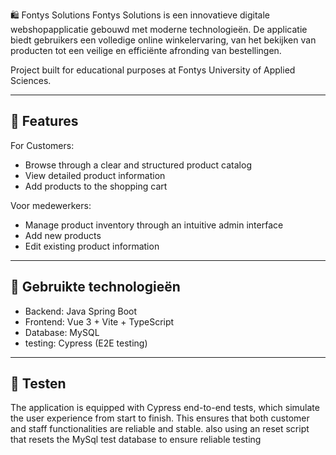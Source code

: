 🛍️ Fontys Solutions
Fontys Solutions is een innovatieve digitale webshopapplicatie gebouwd met moderne technologieën. De applicatie biedt gebruikers een volledige online winkelervaring, van het bekijken van producten tot een veilige en efficiënte afronding van bestellingen.

Project built for educational purposes at Fontys University of Applied Sciences.

---

## 🚀 Features
For Customers:
- Browse through a clear and structured product catalog
- View detailed product information
- Add products to the shopping cart

Voor medewerkers:
- Manage product inventory through an intuitive admin interface
- Add new products
- Edit existing product information

---

## 🧰 Gebruikte technologieën
- Backend:	    Java Spring Boot
- Frontend:	    Vue 3 + Vite + TypeScript
- Database:	    MySQL
- testing:      Cypress (E2E testing)

---

## 🧪 Testen
The application is equipped with Cypress end-to-end tests, which simulate the user experience from start to finish. This ensures that both customer and staff functionalities are reliable and stable. also using an reset script that resets the MySql test database to ensure reliable testing